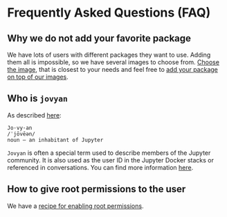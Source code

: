 # Frequently Asked Questions (FAQ)

## Why we do not add your favorite package

We have lots of users with different packages they want to use.
Adding them all is impossible, so we have several images to choose from.
[Choose the image](selecting.md), that is closest to your needs and feel free to [add your package on top of our images](recipes.md#using-mamba-install-recommended-or-pip-install-in-a-child-docker-image).

## Who is `jovyan`

As described [here](https://github.com/jupyter/docker-stacks/issues/358#issuecomment-288844834):

```text
Jo·vy·an
/ˈjōvēən/
noun – an inhabitant of Jupyter
```

`Jovyan` is often a special term used to describe members of the Jupyter community.
It is also used as the user ID in the Jupyter Docker stacks or referenced in conversations.
You can find more information [here](https://docs.jupyter.org/en/latest/community/content-community.html#what-is-a-jovyan).

## How to give root permissions to the user

We have a [recipe for enabling root permissions](recipes.md#using-sudo-within-a-container).
